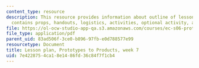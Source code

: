 ```yaml
---
content_type: resource
description: This resource provides information about outline of lesson plan which
  contains props, handouts, logistics, activities, optional activity, and homework.
file: https://ol-ocw-studio-app-qa.s3.amazonaws.com/courses/ec-s06-prototypes-to-products-fall-2005/7e4228754ca18e1486fd36c84f7f1cb4_MITEC_S06F05_lp7_2.pdf
file_type: application/pdf
parent_uid: 83ad506f-3ce0-b896-97fb-e0d788577e99
resourcetype: Document
title: Lesson plan, Prototypes to Products, week 7
uid: 7e422875-4ca1-8e14-86fd-36c84f7f1cb4
---
```

